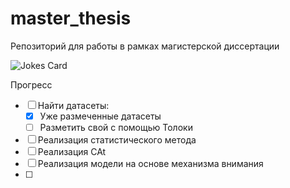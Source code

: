 # master_thesis
Репозиторий для работы в рамках магистерской диссертации

![Jokes Card](https://readme-jokes.vercel.app/api)

Прогресс
- [ ] Найти датасеты:
    - [x] Уже размеченные датасеты 
    - [ ] Разметить свой с помощью Толоки
- [ ] Реализация статистического метода
- [ ] Реализация CAt 
- [ ] Реализация модели на основе механизма внимания 
- [ ] 
